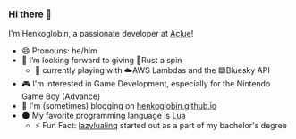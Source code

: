 ### Hi there 👋

I'm Henkoglobin, a passionate developer at [Aclue](http://www.aclue.de)!

- 😄 Pronouns: he/him
- 🌱 I’m looking forward to giving 🦀Rust a spin 
  - 🔭 currently playing with ☁️AWS Lambdas and the 🟦Bluesky API
- 🎮 I'm interested in Game Development, especially for the Nintendo Game Boy (Advance)
- 📝 I'm (sometimes) blogging on [henkoglobin.github.io](https://henkoglobin.github.io)
- 🌑 My favorite programming language is [Lua](https://www.lua.org)
  - ⚡ Fun Fact: [lazylualinq](https://henkoglobin.github.io/lazylualinq/) started out as a part of my bachelor's degree

<!--
**Henkoglobin/Henkoglobin** is a ✨ _special_ ✨ repository because its `README.md` (this file) appears on your GitHub profile.

Here are some ideas to get you started:

- 🔭 I’m currently working on ...
- 🌱 I’m currently learning ...
- 👯 I’m looking to collaborate on ...
- 🤔 I’m looking for help with ...
- 💬 Ask me about ...
- 📫 How to reach me: ...
- 😄 Pronouns: ...
- ⚡ Fun fact: ...
-->
